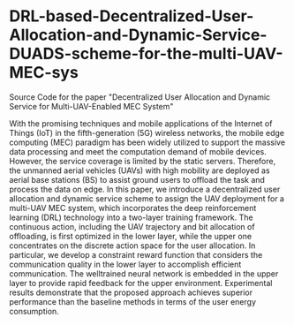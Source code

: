 # DRL-based-Decentralized-User-Allocation-and-Dynamic-Service-DUADS-scheme-for-the-multi-UAV-MEC-sys
Source Code for the paper "Decentralized User Allocation and Dynamic Service for Multi-UAV-Enabled MEC System"

With the promising techniques and mobile applications of the Internet of Things (IoT) in the fifth-generation (5G) wireless networks, the mobile edge computing (MEC) paradigm has been widely utilized to support the massive data processing and meet the computation demand of mobile devices. However, the service coverage is limited by the static servers. Therefore, the unmanned aerial vehicles (UAVs) with high mobility are deployed as aerial base stations (BS) to assist ground users to offload the task and process the data on edge. In this paper, we introduce a decentralized user allocation and dynamic service scheme to assign the UAV deployment for a multi-UAV MEC system, which incorporates the deep reinforcement learning (DRL) technology into a two-layer training framework. The continuous action, including the UAV trajectory and bit allocation of offloading, is first optimized in the lower layer, while the upper one concentrates on the discrete action space for the user allocation. In particular, we develop a constraint reward function that considers the communication quality in the lower layer to accomplish efficient communication. The welltrained
neural network is embedded in the upper layer to provide rapid feedback for the upper environment. Experimental results demonstrate that the proposed approach achieves superior performance than the baseline methods in terms of the user energy consumption.
